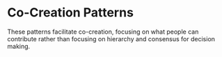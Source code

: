 # Co-Creation Patterns

These patterns facilitate co-creation, focusing on what people can contribute rather than focusing on hierarchy and consensus for decision making.

